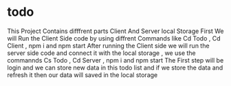 # todo
This Project Contains difffrent parts Client And Server local Storage 
First We will Run the Client Side code by using diffrent Commands like Cd Todo , Cd Client , npm i and npm start
After running the Client side we will run the server side code and connect it with the local storage , we use the commannds Cs Todo , Cd Server , npm i and npm start
The First step will be login and we can store new data in this todo list and if we store the data and refresh it then our data will saved in the local storage
